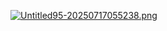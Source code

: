 [![Untitled95-20250717055238.png](https://i.postimg.cc/j2V2c5xL/Untitled95-20250717055238.png)](https://postimg.cc/qhLpMpCT)
